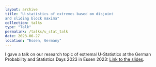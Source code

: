 ```yaml
---
layout: archive
title: "U-statistics of extremes based on disjoint
and sliding block maxima"
collection: talks
type: "Talk"
permalink: /talks/u_stat_talk
date: 2023-06-27
location: "Essen, Germany"
---
```


I gave a talk on our research topic of extremal U-Statistics at the German Probability and Statistics Days 2023 in Essen 2023: [Link to the slides](../files/U_Stats.pdf).    
